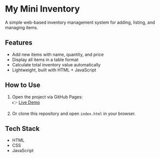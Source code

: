 # My Mini Inventory

A simple web-based inventory management system for adding, listing, and managing items.

## Features
- Add new items with name, quantity, and price  
- Display all items in a table format  
- Calculate total inventory value automatically  
- Lightweight, built with HTML + JavaScript  

## How to Use
1. Open the project via GitHub Pages:  
   👉 [Live Demo](https://bxtacion.github.io/My-mini-inventory/)

2. Or clone this repository and open `index.html` in your browser.

## Tech Stack
- HTML  
- CSS  
- JavaScript
